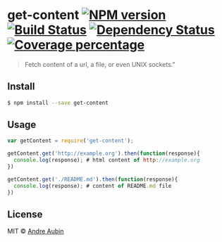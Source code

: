 # get-content [![NPM version][npm-image]][npm-url] [![Build Status][travis-image]][travis-url] [![Dependency Status][daviddm-image]][daviddm-url] [![Coverage percentage][coveralls-image]][coveralls-url]
> Fetch content of a url, a file, or even UNIX sockets.&#34;


## Install

```sh
$ npm install --save get-content
```


## Usage

```js
var getContent = require('get-content');

getContent.get('http://example.org').then(function(response){
  console.log(response); # html content of http://example.org
})

getContent.get('./README.md').then(function(response){
  console.log(response); # content of README.md file
})
```

## License

MIT © [Andre Aubin](andral.kiwi)


[npm-image]: https://badge.fury.io/js/get-content.svg
[npm-url]: https://npmjs.org/package/get-content
[travis-image]: https://travis-ci.org/lambda2/get-content.svg?branch=master
[travis-url]: https://travis-ci.org/lambda2/get-content
[daviddm-image]: https://david-dm.org/lambda2/get-content.svg?theme=shields.io
[daviddm-url]: https://david-dm.org/lambda2/get-content
[coveralls-image]: https://coveralls.io/repos/lambda2/get-content/badge.svg
[coveralls-url]: https://coveralls.io/r/lambda2/get-content
